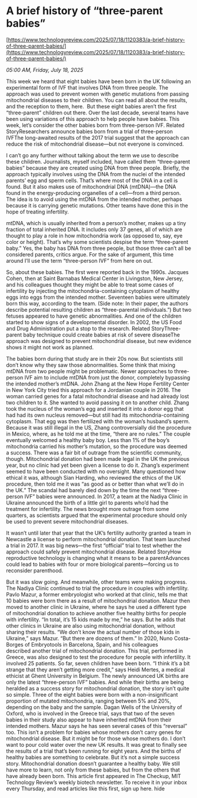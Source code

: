 # A brief history of “three-parent babies”

[https://www.technologyreview.com/2025/07/18/1120383/a-brief-history-of-three-parent-babies/](https://www.technologyreview.com/2025/07/18/1120383/a-brief-history-of-three-parent-babies/)

*05:00 AM, Friday, July 18, 2025*

This week we heard that eight babies have been born in the UK following an experimental form of IVF that involves DNA from three people. The approach was used to prevent women with genetic mutations from passing mitochondrial diseases to their children. You can read all about the results, and the reception to them, here.  But these eight babies aren’t the first “three-parent” children out there. Over the last decade, several teams have been using variations of this approach to help people have babies. This week, let’s consider the other babies born from three-person IVF. Related StoryResearchers announce babies born from a trial of three-person IVFThe long-awaited results of the 2017 trial suggest that the approach can reduce the risk of mitochondrial disease—but not everyone is convinced.

I can’t go any further without talking about the term we use to describe these children. Journalists, myself included, have called them “three-parent babies” because they are created using DNA from three people. Briefly, the approach typically involves using the DNA from the nuclei of the intended parents’ egg and sperm cells. That’s where most of the DNA in a cell is found. But it also makes use of mitochondrial DNA (mtDNA)—the DNA found in the energy-producing organelles of a cell—from a third person. The idea is to avoid using the mtDNA from the intended mother, perhaps because it is carrying genetic mutations. Other teams have done this in the hope of treating infertility.

mtDNA, which is usually inherited from a person’s mother, makes up a tiny fraction of total inherited DNA. It includes only 37 genes, all of which are thought to play a role in how mitochondria work (as opposed to, say, eye color or height). That’s why some scientists despise the term “three-parent baby.” Yes, the baby has DNA from three people, but those three can’t all be considered parents, critics argue. For the sake of argument, this time around I’ll use the term “three-person IVF” from here on out.

So, about these babies. The first were reported back in the 1990s. Jacques Cohen, then at Saint Barnabas Medical Center in Livingston, New Jersey, and his colleagues thought they might be able to treat some cases of infertility by injecting the mitochondria-containing cytoplasm of healthy eggs into eggs from the intended mother. Seventeen babies were ultimately born this way, according to the team. (Side note: In their paper, the authors describe potential resulting children as “three-parental individuals.”) But two fetuses appeared to have genetic abnormalities. And one of the children started to show signs of a developmental disorder. In 2002, the US Food and Drug Administration put a stop to the research. Related StoryThree-parent baby technique could create babies at risk of severe diseaseThe approach was designed to prevent mitochondrial disease, but new evidence shows it might not work as planned.

The babies born during that study are in their 20s now. But scientists still don’t know why they saw those abnormalities. Some think that mixing mtDNA from two people might be problematic. Newer approaches to three-person IVF aim to include mtDNA from just the donor, completely bypassing the intended mother’s mtDNA. John Zhang at the New Hope Fertility Center in New York City tried this approach for a Jordanian couple in 2016. The woman carried genes for a fatal mitochondrial disease and had already lost two children to it. She wanted to avoid passing it on to another child.  Zhang took the nucleus of the woman’s egg and inserted it into a donor egg that had had its own nucleus removed—but still had its mitochondria-containing cytoplasm. That egg was then fertilized with the woman’s husband’s sperm. Because it was still illegal in the US, Zhang controversially did the procedure in Mexico, where, as he told me at the time, “there are no rules.” The couple eventually welcomed a healthy baby boy. Less than 1% of the boy’s mitochondria carried his mother’s mutation, so the procedure was deemed a success. There was a fair bit of outrage from the scientific community, though. Mitochondrial donation had been made legal in the UK the previous year, but no clinic had yet been given a license to do it. Zhang’s experiment seemed to have been conducted with no oversight. Many questioned how ethical it was, although Sian Harding, who reviewed the ethics of the UK procedure, then told me it was “as good as or better than what we’ll do in the UK.” The scandal had barely died down by the time the next “three-person IVF” babies were announced. In 2017, a team at the Nadiya Clinic in Ukraine announced the birth of a little girl to parents who’d had the treatment for infertility. The news brought more outrage from some quarters, as scientists argued that the experimental procedure should only be used to prevent severe mitochondrial diseases.

It wasn’t until later that year that the UK’s fertility authority granted a team in Newcastle a license to perform mitochondrial donation. That team launched a trial in 2017. It was big news—the first “official” trial to test whether the approach could safely prevent mitochondrial disease. Related StoryHow reproductive technology is changing what it means to be a parentAdvances could lead to babies with four or more biological parents—forcing us to reconsider parenthood.

But it was slow going. And meanwhile, other teams were making progress. The Nadiya Clinic continued to trial the procedure in couples with infertility. Pavlo Mazur, a former embryologist who worked at that clinic, tells me that 10 babies were born there as a result of mitochondrial donation. Mazur then moved to another clinic in Ukraine, where he says he used a different type of mitochondrial donation to achieve another five healthy births for people with infertility. “In total, it’s 15 kids made by me,” he says. But he adds that other clinics in Ukraine are also using mitochondrial donation, without sharing their results. “We don’t know the actual number of those kids in Ukraine,” says Mazur. “But there are dozens of them.” In 2020, Nuno Costa-Borges of Embryotools in Barcelona, Spain, and his colleagues described another trial of mitochondrial donation. This trial, performed in Greece, was also designed to test the procedure for people with infertility. It involved 25 patients. So far, seven children have been born. “I think it’s a bit strange that they aren’t getting more credit,” says Heidi Mertes, a medical ethicist at Ghent University in Belgium. The newly announced UK births are only the latest “three-person IVF” babies. And while their births are being heralded as a success story for mitochondrial donation, the story isn’t quite so simple. Three of the eight babies were born with a non-insignificant proportion of mutated mitochondria, ranging between 5% and 20%, depending on the baby and the sample. Dagan Wells of the University of Oxford, who is involved in the Greece trial, says that two of the seven babies in their study also appear to have inherited mtDNA from their intended mothers. Mazur says he has seen several cases of this “reversal” too. This isn’t a problem for babies whose mothers don’t carry genes for mitochondrial disease. But it might be for those whose mothers do. I don’t want to pour cold water over the new UK results. It was great to finally see the results of a trial that’s been running for eight years. And the births of healthy babies are something to celebrate. But it’s not a simple success story. Mitochondrial donation doesn’t guarantee a healthy baby. We still have more to learn, not only from these babies, but from the others that have already been born. This article first appeared in The Checkup, MIT Technology Review’s weekly biotech newsletter. To receive it in your inbox every Thursday, and read articles like this first, sign up here. hide

